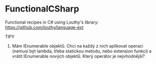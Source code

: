# FunctionalCSharp
Functional recipes in C# using Louthy's library: https://github.com/louthy/language-ext

TIPY
1. Mám IEnumerable objektů. Chci na každý z nich aplikovat operaci (nemusí být lambda, třeba statickou metodu, nebo extension funkci) a vrátit IEnumerable nových objektů. Který operátor je nejvhodnější?

